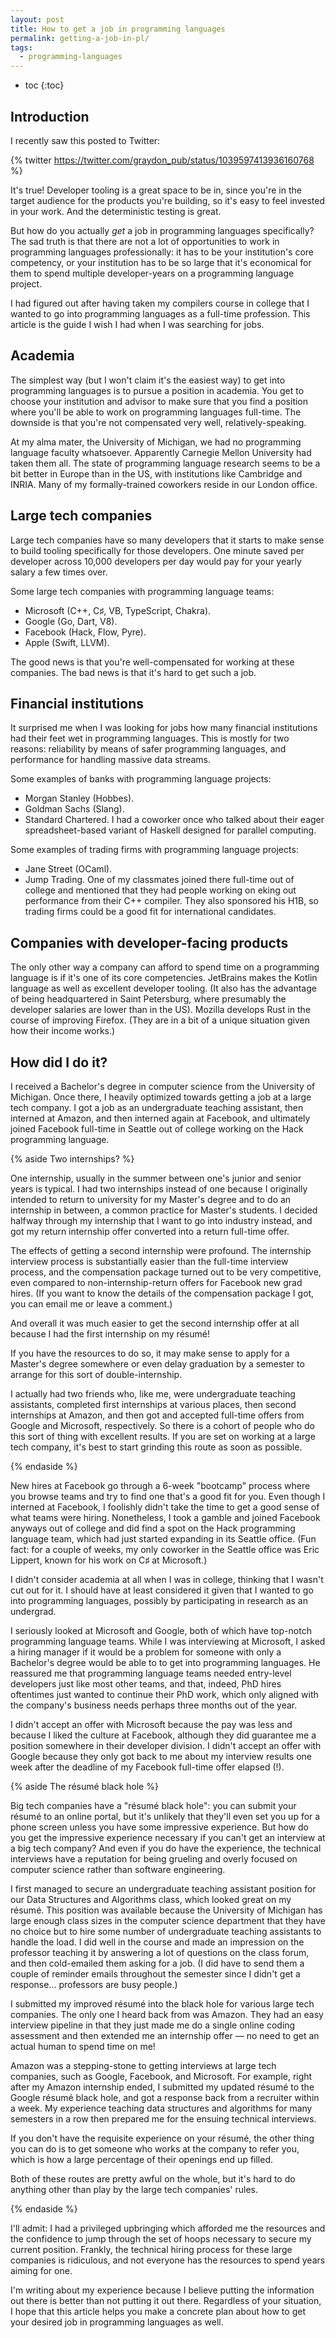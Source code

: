```yaml
---
layout: post
title: How to get a job in programming languages
permalink: getting-a-job-in-pl/
tags:
  - programming-languages
---
```


 * toc
{:toc}

## Introduction

I recently saw this posted to Twitter:

{% twitter https://twitter.com/graydon_pub/status/1039597413936160768 %}

It's true! Developer tooling is a great space to be in, since you're in the
target audience for the products you're building, so it's easy to feel invested
in your work. And the deterministic testing is great.

But how do you actually *get* a job in programming languages specifically? The
sad truth is that there are not a lot of opportunities to work in programming
languages professionally: it has to be your institution's core competency, or
your institution has to be so large that it's economical for them to spend
multiple developer-years on a programming language project.

I had figured out after having taken my compilers course in college that I
wanted to go into programming languages as a full-time profession. This article
is the guide I wish I had when I was searching for jobs.

## Academia

The simplest way (but I won't claim it's the easiest way) to get into
programming languages is to pursue a position in academia. You get to choose
your institution and advisor to make sure that you find a position where you'll
be able to work on programming languages full-time. The downside is that you're
not compensated very well, relatively-speaking.

At my alma mater, the University of Michigan, we had no programming language
faculty whatsoever. Apparently Carnegie Mellon University had taken them all.
The state of programming language research seems to be a bit better in Europe
than in the US, with institutions like Cambridge and INRIA. Many of my
formally-trained coworkers reside in our London office.

## Large tech companies

Large tech companies have so many developers that it starts to make sense to
build tooling specifically for those developers. One minute saved per developer
across 10,000 developers per day would pay for your yearly salary a few times
over.

Some large tech companies with programming language teams:

* Microsoft (C++, C♯, VB, TypeScript, Chakra).
* Google (Go, Dart, V8).
* Facebook (Hack, Flow, Pyre).
* Apple (Swift, LLVM).

The good news is that you're well-compensated for working at these companies.
The bad news is that it's hard to get such a job.

## Financial institutions

It surprised me when I was looking for jobs how many financial institutions had
their feet wet in programming languages. This is mostly for two reasons:
reliability by means of safer programming languages, and performance for
handling massive data streams.

Some examples of banks with programming language projects:

* Morgan Stanley (Hobbes).
* Goldman Sachs (Slang).
* Standard Chartered. I had a coworker once who talked about their eager
  spreadsheet-based variant of Haskell designed for parallel computing.

Some examples of trading firms with programming language projects:

* Jane Street (OCaml).
* Jump Trading. One of my classmates joined there full-time out of college and
  mentioned that they had people working on eking out performance from their C++
  compiler. They also sponsored his H1B, so trading firms could be a good fit
  for international candidates.

## Companies with developer-facing products

The only other way a company can afford to spend time on a programming language
is if it's one of its core competencies. JetBrains makes the Kotlin language as
well as excellent developer tooling. (It also has the advantage of being
headquartered in Saint Petersburg, where presumably the developer salaries are
lower than in the US). Mozilla develops Rust in the course of improving Firefox.
(They are in a bit of a unique situation given how their income works.)

## How did I do it?

I received a Bachelor's degree in computer science from the University of
Michigan. Once there, I heavily optimized towards getting a job at a large tech
company. I got a job as an undergraduate teaching assistant, then interned at
Amazon, and then interned again at Facebook, and ultimately joined Facebook
full-time in Seattle out of college working on the Hack programming language.

{% aside Two internships? %}

One internship, usually in the summer between one's junior and senior years is
typical. I had two internships instead of one because I originally intended to
return to university for my Master's degree and to do an internship in between,
a common practice for Master's students. I decided halfway through my internship
that I want to go into industry instead, and got my return internship offer
converted into a return full-time offer.

The effects of getting a second internship were profound. The internship
interview process is substantially easier than the full-time interview process,
and the compensation package turned out to be very competitive, even compared to
non-internship-return offers for Facebook new grad hires. (If you want to know
the details of the compensation package I got, you can email me or leave a
comment.)

And overall it was much easier to get the second internship offer at all because
I had the first internship on my résumé!

If you have the resources to do so, it may make sense to apply for a Master's
degree somewhere or even delay graduation by a semester to arrange for this sort
of double-internship.

I actually had two friends who, like me, were undergraduate teaching assistants,
completed first internships at various places, then second internships at
Amazon, and then got and accepted full-time offers from Google and Microsoft,
respectively. So there is a cohort of people who do this sort of thing with
excellent results. If you are set on working at a large tech company, it's best
to start grinding this route as soon as possible.

{% endaside %}

New hires at Facebook go through a 6-week "bootcamp" process where you browse
teams and try to find one that's a good fit for you. Even though I interned at
Facebook, I foolishly didn't take the time to get a good sense of what teams
were hiring. Nonetheless, I took a gamble and joined Facebook anyways out of
college and did find a spot on the Hack programming language team, which had
just started expanding in its Seattle office. (Fun fact: for a couple of weeks,
my only coworker in the Seattle office was Eric Lippert, known for his work on
C♯ at Microsoft.)

I didn't consider academia at all when I was in college, thinking that I wasn't
cut out for it. I should have at least considered it given that I wanted to go
into programming languages, possibly by participating in research as an
undergrad.

I seriously looked at Microsoft and Google, both of which have top-notch
programming language teams. While I was interviewing at Microsoft, I asked a
hiring manager if it would be a problem for someone with only a Bachelor's
degree would be able to to get into programming languages. He reassured me that
programming language teams needed entry-level developers just like most other
teams, and that, indeed, PhD hires oftentimes just wanted to continue their PhD
work, which only aligned with the company's business needs perhaps three months
out of the year.

I didn't accept an offer with Microsoft because the pay was less and because I
liked the culture at Facebook, although they did guarantee me a position
somewhere in their developer division. I didn't accept an offer with Google
because they only got back to me about my interview results one week after the
deadline of my Facebook full-time offer elapsed (!).

{% aside The résumé black hole %}

Big tech companies have a "résumé black hole": you can submit your résumé to an
online portal, but it's unlikely that they'll even set you up for a phone screen
unless you have some impressive experience. But how do you get the impressive
experience necessary if you can't get an interview at a big tech company? And
even if you do have the experience, the technical interviews have a reputation
for being grueling and overly focused on computer science rather than software
engineering.

I first managed to secure an undergraduate teaching assistant position for our
Data Structures and Algorithms class, which looked great on my résumé. This
position was available because the University of Michigan has large enough class
sizes in the computer science department that they have no choice but to hire
some number of undergraduate teaching assistants to handle the load. I did well
in the course and made an impression on the professor teaching it by answering a
lot of questions on the class forum, and then cold-emailed them asking for a
job. (I did have to send them a couple of reminder emails throughout the
semester since I didn't get a response... professors are busy people.)

I submitted my improved résumé into the black hole for various large tech
companies. The only one I heard back from was Amazon. They had an easy interview
pipeline in that they just made me do a single online coding assessment and then
extended me an internship offer — no need to get an actual human to spend time
on me!

Amazon was a stepping-stone to getting interviews at large tech companies, such
as Google, Facebook, and Microsoft. For example, right after my Amazon
internship ended, I submitted my updated résumé to the Google résumé black hole,
and got a response back from a recruiter within a week. My experience teaching
data structures and algorithms for many semesters in a row then prepared me for
the ensuing technical interviews.

If you don't have the requisite experience on your résumé, the other thing you
can do is to get someone who works at the company to refer you, which is how a
large percentage of their openings end up filled.

Both of these routes are pretty awful on the whole, but it's hard to do anything
other than play by the large tech companies' rules.

{% endaside %}

I'll admit: I had a privileged upbringing which afforded me the resources and
the confidence to jump through the set of hoops necessary to secure my current
position. Frankly, the technical hiring process for these large companies is
ridiculous, and not everyone has the resources to spend years aiming for one.

I'm writing about my experience because I believe putting the information out
there is better than not putting it out there. Regardless of your situation, I
hope that this article helps you make a concrete plan about how to get your
desired job in programming languages as well.
